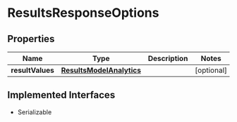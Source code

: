 

# ResultsResponseOptions


## Properties

Name | Type | Description | Notes
------------ | ------------- | ------------- | -------------
**resultValues** | [**ResultsModelAnalytics**](ResultsModelAnalytics.md) |  |  [optional]


## Implemented Interfaces

* Serializable


